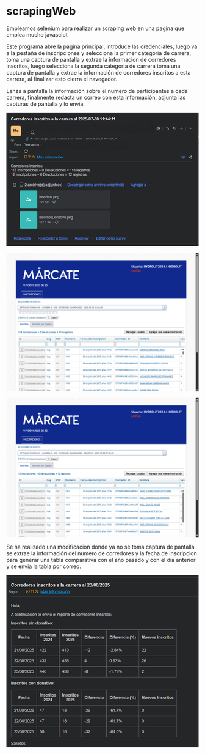 # scrapingWeb
Empleamos selenium para realizar un scraping web en una pagina que emplea mucho javascipt

Este programa abre la pagina principal, introduce las credenciales, luego va a la pestaña de inscripciones y selecciona la primer categoria de carrera, toma una captura de pantalla y extrae la informacion de corredores inscritos, luego selecciona la segunda categoria de carrera toma una captura de pantalla y extrae la información de corredores inscritos a esta carrera, al finalizar esto cierra el navegador.

Lanza a pantalla la información sobre el numero de participantes a cada carrera, finalmente redacta un correo con esta información, adjunta las capturas de pantalla y lo envia.

![Correo](https://github.com/bokol-ooch/scrapingWeb/blob/main/Captura%20de%20pantalla%202025-07-30%20114516.png "Correo enviado de forma automatica")

![Inscritos](https://github.com/bokol-ooch/scrapingWeb/blob/main/inscritos.png "Captura de pantalla corredores inscritos")

![InscritosConDonativo](https://github.com/bokol-ooch/scrapingWeb/blob/main/inscritosDonativo.png "Captura de pantalla corredores inscritos con donativo")

Se ha realizado una modificacion donde ya no se toma captura de pantalla, se extrae la información del numero de corredores y la fecha de inscripcion para generar una tabla comparativa con el año pasado y con el dia anterior y se envia la tabla por correo.

![Tablas](https://github.com/bokol-ooch/scrapingWeb/blob/main/Captura%20de%20pantalla%202025-08-25%20182443.png "Captura de pantalla tabla resumen")
